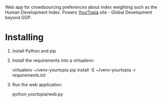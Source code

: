 Web app for crowdsourcing preferences about index weighting such as the Human
Development Index. Powers [YourTopia][] site - Global Development beyond GDP.

[YourTopia]: http://yourtopia.net/

Installing
==========

1. Install Python and pip

2. Install the requirements into a virtualenv:

      virtualenv ~/venv-yourtopia
      pip install -E ~/venv-yourtopia -r requirements.txt

3. Run the web application:

      python yourtopia/web.py

